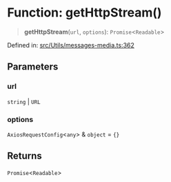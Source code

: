 # Function: getHttpStream()

> **getHttpStream**(`url`, `options`): `Promise`\<`Readable`\>

Defined in: [src/Utils/messages-media.ts:362](https://github.com/Fokusdotid/bail/blob/3856b89f13bbe82f2e10396a28cd4ef2089de845/src/Utils/messages-media.ts#L362)

## Parameters

### url

`string` | `URL`

### options

`AxiosRequestConfig`\<`any`\> & `object` = `{}`

## Returns

`Promise`\<`Readable`\>
